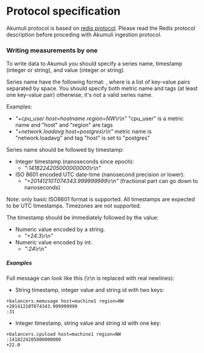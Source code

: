 Protocol specification
======================
Akumuli protocol is based on [redis protocol](http://redis.io/topics/protocol). Please read the Redis protocol description before proceding with Akumuli ingestion protocol.

### Writing measurements by one
To write data to Akumuli you should specify a series name, timestamp (integer or string), and value (integer or string).

Series name have the following format: <metric-name> <tags>, where <tags> is a list of key-value pairs separated by space. You should specify both metric name and tags (at least one key-value pair) otherwise, it's not a valid series name.

Examples:
- _"+cpu_user host=hostname region=NW\r\n"_ "cpu_user" is a metric name and "host" and "region" are tags
- _"+network.loadavg host=postgres\r\n"_ metric name is "network.loadavg" and tag "host" is set to "postgres"

Series name should be followed by timestamp:
- Integer timestamp (nanoseconds since epoch):
  + _":1418224205000000000\r\n"_ 
- ISO 8601 encoded UTC date-time (nanosecond precision or lower):
  + _"+20141210T074343.999999999\r\n"_ (fractional part can go down to nanoseconds)

Note: only basic ISO8601 format is supported. All timestamps are expected to be UTC timestamps. Timezones are not supported.

The timestamp should be immediately followed by the value:
- Numeric value encoded by a string.
  + _"+24.3\r\n"_
- Numeric value encoded by int.
  + _":24\r\n"_


##### Examples
Full message can look like this (\r\n is replaced with real newlines):
 - String timestamp, integer value and string id with two keys:
```
+balancers.memusage host=machine1 region=NW
+20141210T074343.999999999
:31
```
 - Integer timestamp, string value and string id with one key:
```
+balancers.cpuload host=machine1 region=NW
:1418224205000000000
+22.0
```